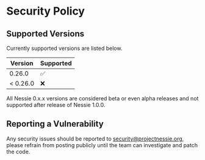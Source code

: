 # Security Policy

## Supported Versions

Currently supported versions are listed below.

| Version  | Supported          |
|----------|--------------------|
| 0.26.0   | :white_check_mark: |
| < 0.26.0 | :x:                |

All Nessie 0.x.x versions are considered beta or even alpha releases and not supported after
release of Nessie 1.0.0.

## Reporting a Vulnerability

Any security issues should be reported to security@projectnessie.org, please refrain from posting publicly until the team can investigate and patch the code.
